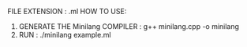 FILE EXTENSION : .ml
HOW TO USE:

1) GENERATE THE Minilang COMPILER :      g++ minilang.cpp -o minilang 
2) RUN :                             ./minilang example.ml



